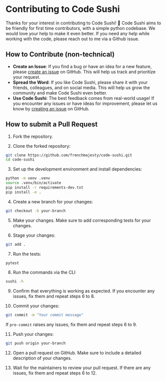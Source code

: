 # Contributing to Code Sushi

Thanks for your interest in contributing to Code Sushi! 🚀 Code Sushi aims to be friendly for first time contributors, with a simple python codebase. We would love your help to make it even better. If you need any help while working with the code, please reach out to me via a Github issue.

## How to Contribute (non-technical)

- **Create an Issue**: If you find a bug or have an idea for a new feature, please [create an issue](https://github.com/frenchmajesty/code-sushi/issues/new) on GitHub. This will help us track and prioritize your request.
- **Spread the Word**: If you like Code Sushi, please share it with your friends, colleagues, and on social media. This will help us grow the community and make Code Sushi even better.
- **Use Code Sushi**: The best feedback comes from real-world usage! If you encounter any issues or have ideas for improvement, please let us know by [creating an issue](https://github.com/frenchmajesty/code-sushi/issues/new) on GitHub.

## How to submit a Pull Request

1. Fork the repository.

2. Clone the forked repository:

```bash
git clone https://github.com/frenchmajesty/code-sushi.git
cd code-sushi
```

3. Set up the development environment and install dependencies:

```bash
python -m venv .venv
source .venv/bin/activate
pip install -r requirements-dev.txt
pip install -e .
```

4. Create a new branch for your changes:

```bash
git checkout -b your-branch
```

5. Make your changes. Make sure to add corresponding tests for your changes.

6. Stage your changes:

```bash
git add .
```

7. Run the tests:

```bash
pytest
```

8. Run the commands via the CLI

``` bash
sushi -h
```

9. Confirm that everything is working as expected. If you encounter any issues, fix them and repeat steps 6 to 8.

10. Commit your changes:

```bash
git commit -m "Your commit message"
```

If `pre-commit` raises any issues, fix them and repeat steps 6 to 9.

11. Push your changes:

```bash
git push origin your-branch
```

12. Open a pull request on GitHub. Make sure to include a detailed description of your changes.

13. Wait for the maintainers to review your pull request. If there are any issues, fix them and repeat steps 6 to 12.
